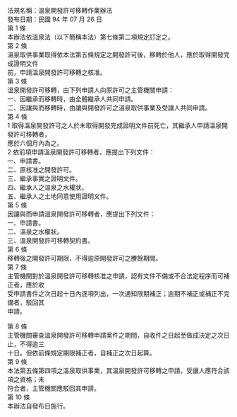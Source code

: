 法規名稱：溫泉開發許可移轉作業辦法  
發布日期：民國 94 年 07 月 26 日  
第 1 條  
本辦法依溫泉法（以下簡稱本法）第七條第二項規定訂定之。  
第 2 條  
溫泉取供事業取得依本法第五條規定之開發許可後，移轉於他人，應於取得開發完成證明文件  
前，申請溫泉開發許可移轉之核准。  
第 3 條  
溫泉開發許可移轉，由下列申請人向原許可之主管機關申請：  
一、因繼承而移轉時，由全體繼承人共同申請。  
二、因讓與而移轉時，由讓與開發許可之溫泉取供事業及受讓人共同申請。  
第 4 條  
1 取得溫泉開發許可之人於未取得開發完成證明文件前死亡，其繼承人申請溫泉開發許可移轉者，  
應於六個月內為之。  
2 依前項申請溫泉開發許可移轉者，應提出下列文件：  
一、申請書。  
二、原核准之開發許可。  
三、繼承事實之證明文件。  
四、繼承人之溫泉之水權狀。  
五、繼承人之土地同意使用證明文件。  
第 5 條  
因讓與而申請溫泉開發許可移轉者，應提出下列文件：  
一、申請書。  
二、溫泉之水權狀。  
三、溫泉開發許可移轉契約書。  
第 6 條  
移轉後之開發許可期限，不得逾原開發許可之賸餘期間。  
第 7 條  
主管機關對於溫泉開發許可移轉核准之申請，認有文件不備或不合法定程序而可補正者，應於收  
受申請書件之次日起十日內逐項列出，一次通知限期補正；逾期不補正或補正不完備者，駁回其  
申請。  


第 8 條  
主管機關審查溫泉開發許可移轉申請案件之期間，自收件之日起至做成決定之次日止，不得逾三  
十日。但依前條規定期限補正者，自補正之次日起算。  
第 9 條  
本法第五條第四項之溫泉取供事業，其溫泉開發許可移轉之申請，受讓人應符合該項之資格；未  
符合者，主管機關應駁回其申請。  
第 10 條  
本辦法自發布日施行。  


